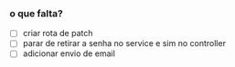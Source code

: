 ### o que falta?

- [ ] criar rota de patch
- [ ] parar de retirar a senha no service e sim no controller
- [ ] adicionar envio de email
